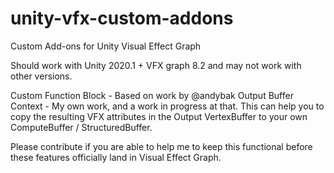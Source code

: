 # unity-vfx-custom-addons
Custom Add-ons for Unity Visual Effect Graph

Should work with Unity 2020.1 + VFX graph 8.2 and may not work with other versions.

Custom Function Block - Based on work by @andybak
Output Buffer Context - My own work, and a work in progress at that. This can help you to copy the resulting VFX attributes in the Output VertexBuffer to your own ComputeBuffer / StructuredBuffer.

Please contribute if you are able to help me to keep this functional before these features officially land in Visual Effect Graph.
